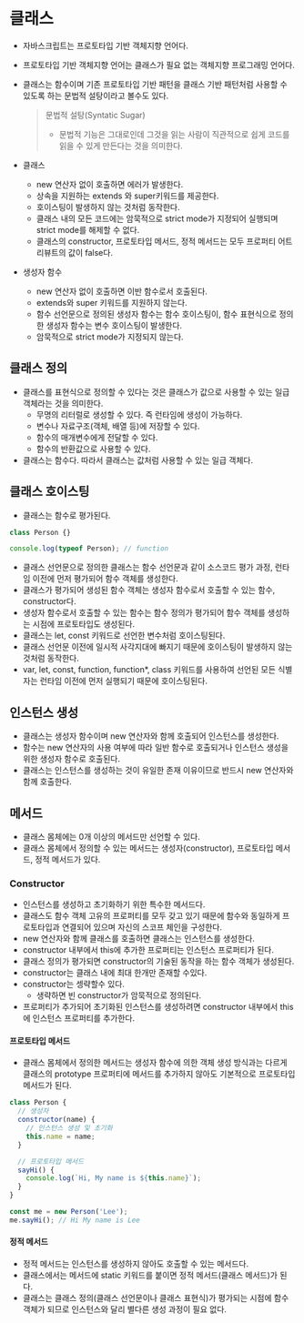 # 클래스

- 자바스크립트는 프로토타입 기반 객체지향 언어다.
- 프로토타입 기반 객체지향 언어는 클래스가 필요 없는 객체지향 프로그래밍 언어다.
- 클래스는 함수이며 기존 프로토타입 기반 패턴을 클래스 기반 패턴처럼 사용할 수 있도록 하는 문법적 설탕이라고 볼수도 있다.

  > 문법적 설탕(Syntatic Sugar)
  >
  > - 문법적 기능은 그대로인데 그것을 읽는 사람이 직관적으로 쉽게 코드를 읽을 수 있게 만든다는 것을 의미한다.

- 클래스

  - new 연산자 없이 호출하면 에러가 발생한다.
  - 상속을 지원하는 extends 와 super키워드를 제공한다.
  - 호이스팅이 발생하지 않는 것처럼 동작한다.
  - 클래스 내의 모든 코드에는 암묵적으로 strict mode가 지정되어 실행되며 strict mode를 해제할 수 없다.
  - 클래스의 constructor, 프로토타입 메서드, 정적 메서드는 모두 프로퍼티 어트리뷰트의 값이 false다.

- 생성자 함수
  - new 연산자 없이 호출하면 이반 함수로서 호출된다.
  - extends와 super 키워드를 지원하지 않는다.
  - 함수 선언문으로 정의된 생성자 함수는 함수 호이스팅이, 함수 표현식으로 정의한 생성자 함수는 변수 호이스팅이 발생한다.
  - 암묵적으로 strict mode가 지정되지 않는다.

## 클래스 정의

- 클래스를 표현식으로 정의할 수 있다는 것은 클래스가 값으로 사용할 수 있는 일급 객체라는 것을 의미한다.
  - 무명의 리터럴로 생성할 수 있다. 즉 런타임에 생성이 가능하다.
  - 변수나 자료구조(객체, 배열 등)에 저장할 수 있다.
  - 함수의 매개변수에게 전달할 수 있다.
  - 함수의 반환값으로 사용할 수 있다.
- 클래스는 함수다. 따라서 클래스는 값처럼 사용할 수 있는 일급 객체다.

## 클래스 호이스팅

- 클래스는 함수로 평가된다.

```js
class Person {}

console.log(typeof Person); // function
```

- 클래스 선언문으로 정의한 클래스는 함수 선언문과 같이 소스코드 평가 과정, 런타임 이전에 먼저 평가되어 함수 객체를 생성한다.
- 클래스가 평가되어 생성된 함수 객체는 생성자 함수로서 호출할 수 있는 함수, constructor다.
- 생성자 함수로서 호출할 수 있는 함수는 함수 정의가 평가되어 함수 객체를 생성하는 시점에 프로토타입도 생성된다.
- 클래스는 let, const 키워드로 선언한 변수처럼 호이스팅된다.
- 클래스 선언문 이전에 일시적 사각지대에 빠지기 때문에 호이스팅이 발생하지 않는 것처럼 동작한다.
- var, let, const, function, function\*, class 키워드를 사용하여 선언된 모든 식별자는 런타임 이전에 먼저 실행되기 때문에 호이스팅된다.

## 인스턴스 생성

- 클래스는 생성자 함수이며 new 연산자와 함께 호출되어 인스턴스를 생성한다.
- 함수는 new 연산자의 사용 여부에 따라 일반 함수로 호출되거나 인스턴스 생성을 위한 생성자 함수로 호출된다.
- 클래스는 인스턴스를 생성하는 것이 유일한 존재 이유이므로 반드시 new 연산자와 함께 호출한다.

## 메서드

- 클래스 몸체에는 0개 이상의 메서드만 선언할 수 있다.
- 클래스 몸체에서 정의할 수 있는 메서드는 생성자(constructor), 프로토타입 메서드, 정적 메서드가 있다.

### Constructor

- 인스턴스를 생성하고 초기화하기 위한 특수한 메서드다.
- 클래스도 함수 객체 고유의 프로퍼티를 모두 갖고 있기 때문에 함수와 동일하게 프로토타입과 연결되어 있으며 자신의 스코프 체인을 구성한다.
- new 연산자와 함께 클래스를 호출하면 클래스는 인스턴스를 생성한다.
- constructor 내부에서 this에 추가한 프로퍼티는 인스턴스 프로퍼티가 된다.
- 클래스 정의가 평가되면 constructor의 기술된 동작을 하는 함수 객체가 생성된다.
- constructor는 클래스 내에 최대 한개만 존재할 수있다.
- constructor는 셍략할수 있다.
  - 생략하면 빈 constructor가 암묵적으로 정의된다.
- 프로퍼티가 추가되어 초기화된 인스턴스를 생성하려면 constructor 내부에서 this에 인스턴스 프로퍼티를 추가한다.

#### 프로토타입 메서드

- 클래스 몸체에서 정의한 메서드는 생성자 함수에 의한 객체 생성 방식과는 다르게 클래스의 prototype 프로퍼티에 메서드를 추가하지 않아도 기본적으로 프로토타입 메서드가 된다.

```js
class Person {
  // 생성자
  constructor(name) {
    // 인스턴스 생성 및 초기화
    this.name = name;
  }

  // 프로토타입 메서드
  sayHi() {
    console.log(`Hi, My name is ${this.name}`);
  }
}

const me = new Person('Lee');
me.sayHi(); // Hi My name is Lee
```

#### 정적 메서드

- 정적 메서드는 인스턴스를 생성하지 않아도 호출할 수 있는 메서드다.
- 클래스에서는 메서드에 static 키워드를 붙이면 정적 메서드(클래스 메서드)가 된다.
- 클래스는 클래스 정의(클래스 선언문이나 클래스 표현식)가 평가되는 시점에 함수 객체가 되므로 인스턴스와 달리 별다른 생성 과정이 필요 없다.
